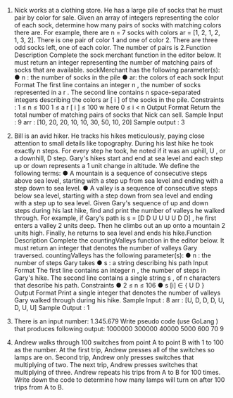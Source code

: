 1.  Nick works at a clothing store. He has a large pile of socks that he must pair by color for
    sale. Given an array of integers representing the color of each sock, determine how many
    pairs of socks with matching colors there are.
    For example, there are n = 7 socks with colors ar = [1, 2, 1, 2, 1, 3, 2]. There is one pair of
    color 1 and one of color 2. There are three odd socks left, one of each color. The number of
    pairs is 2.Function Description
    Complete the sock merchant function in the editor below. It must return an integer
    representing the number of matching pairs of socks that are available.
    sockMerchant has the following parameter(s):
    ● n : the number of socks in the pile
    ● ar: the colors of each sock
    Input Format
    The first line contains an integer n , the number of socks represented in a r .
    The second line contains n space-separated integers describing the colors ar [ i ] of the
    socks in the pile.
    Constraints :
    1 ≤ n ≤ 100
    1 ≤ a r [ i ] ≤ 100 w here 0 ≤ i < n
    Output Format
    Return the total number of matching pairs of socks that Nick can sell.
    Sample Input : 9
    arr : [10, 20, 20, 10, 10, 30, 50, 10, 20]
    Sample output : 3

2.  Bill is an avid hiker. He tracks his hikes meticulously, paying close attention to small details
    like topography. During his last hike he took exactly n steps. For every step he took, he
    noted if it was an uphill, U , or a downhill, D step. Gary's hikes start and end at sea level
    and each step up or down represents a 1 unit change in altitude. We define the following
    terms:
    ● A mountain is a sequence of consecutive steps above sea level, starting with a step
    up from sea level and ending with a step down to sea level.
    ● A valley is a sequence of consecutive steps below sea level, starting with a step
    down from sea level and ending with a step up to sea level.
    Given Gary's sequence of up and down steps during his last hike, find and print the number
    of valleys he walked through.
    For example, if Gary's path is s = [D D U U U U D D] , he first enters a valley 2 units deep.
    Then he climbs out an up onto a mountain 2 units high. Finally, he returns to sea level and
    ends his hike.Function Description
    Complete the countingValleys function in the editor below. It must return an integer that
    denotes the number of valleys Gary traversed.
    countingValleys has the following parameter(s):
    ● n : the number of steps Gary takes
    ● s : a string describing his path
    Input Format
    The first line contains an integer n , the number of steps in Gary's hike.
    The second line contains a single string s , of n characters that describe his path.
    Constraints
    ● 2 ≤ n ≤ 106
    ● s [i] ∈ { U D }
    Output Format
    Print a single integer that denotes the number of valleys Gary walked through during his
    hike.
    Sample Input : 8
    arr : [U, D, D, D, U, D, U, U]
    Sample Output : 1

3.  There is an input number: 1.345.679
    Write pseudo code (use ​ GoLang​ ) that produces following output:
    1000000
    300000
    40000
    5000
    600
    70
    9

4.  Andrew walks through 100 switches from point A to point B with 1 to 100 as the number.
    At the first trip, Andrew presses all of the switches so lamps are on. Second trip, Andrew
    only presses switches that multiplying of two. The next trip, Andrew presses switches
    that multiplying of three. Andrew repeats his trips from A to B for 100 times. Write down
    the code to determine how many lamps will turn on after 100 trips from A to B.